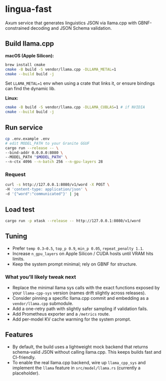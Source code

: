 # lingua-fast

Axum service that generates linguistics JSON via llama.cpp with GBNF-constrained decoding and JSON Schema validation.


## Build llama.cpp


**macOS (Apple Silicon):**
```bash
brew install cmake
cmake -B build -S vendor/llama.cpp -DLLAMA_METAL=1
cmake --build build -j
```
Set `LLAMA_METAL=1` env when using a crate that links it, or ensure bindings can find the dynamic lib.


**Linux:**
```bash
cmake -B build -S vendor/llama.cpp -DLLAMA_CUBLAS=1 # if NVIDIA
cmake --build build -j
```


## Run service
```bash
cp .env.example .env
# edit MODEL_PATH to your Granite GGUF
cargo run --release -- \
--bind-addr 0.0.0.0:8080 \
--MODEL_PATH "$MODEL_PATH" \
--n-ctx 4096 --n-batch 256 --n-gpu-layers 28
```


### Request
```bash
curl -s http://127.0.0.1:8080/v1/word -X POST \
-H 'content-type: application/json' \
-d '{"word":"communicated"}' | jq
```


## Load test
```bash
cargo run -p xtask --release -- http://127.0.0.1:8080/v1/word
```


## Tuning
- Prefer `temp 0.3–0.5`, `top_p 0.9`, `min_p 0.05`, `repeat_penalty 1.1`.
- Increase `n_gpu_layers` on Apple Silicon / CUDA hosts until VRAM hits limits.
- Keep the system prompt minimal; rely on GBNF for structure.


### What you’ll likely tweak next

- Replace the minimal llama sys calls with the exact functions exposed by your `llama-cpp-sys` version (names drift slightly across releases).
- Consider pinning a specific llama.cpp commit and embedding as a `vendor/llama.cpp` submodule.
- Add a one-retry path with slightly safer sampling if validation fails.
- Add Prometheus exporter and a `/metrics` route.
- Add per-model KV cache warming for the system prompt.

## Features
- By default, the build uses a lightweight mock backend that returns schema-valid JSON without calling llama.cpp. This keeps builds fast and CI-friendly.
- To enable the real llama.cpp backend, wire up `llama_cpp_sys` and implement the `llama` feature in `src/model/llama.rs` (currently a placeholder).
